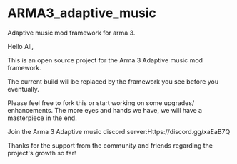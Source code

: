 # ARMA3_adaptive_music
Adaptive music mod framework for arma 3.


Hello All,

This is an open source project for the Arma 3 Adaptive music mod framework.

The current build will be replaced by the framework you see before you eventually.

Please feel free to fork this or start working on some upgrades/ enhancements. The more eyes and hands we have, we will have a masterpiece in the end.

Join the Arma 3 Adaptive music discord server:Https://discord.gg/xaEaB7Q

Thanks for the support from the community and friends regarding the project's growth so far!
